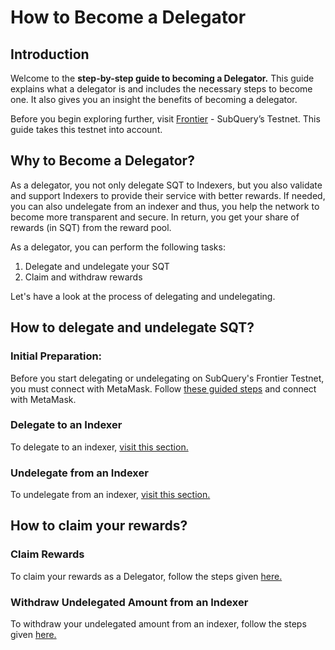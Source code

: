 # How to Become a Delegator

## Introduction 

Welcome to the **step-by-step guide to becoming a Delegator.** This guide explains what a delegator is and includes the necessary steps to become one. It also gives you an insight the benefits of becoming a delegator. 

Before you begin exploring further, visit [Frontier](https://frontier.subquery.network/explorer) - SubQuery’s Testnet. This guide takes this testnet into account.  
 

## Why to Become a Delegator?

As a delegator, you not only delegate SQT to Indexers, but you also validate and support Indexers to provide their service with better rewards. If needed, you can also undelegate from an indexer and thus, you help the network to become more transparent and secure. In return, you get your share of rewards (in SQT) from the reward pool.

As a delegator, you can perform the following tasks: 

1. Delegate and undelegate your SQT
2. Claim and withdraw rewards

Let's have a look at the process of delegating and undelegating. 

## How to delegate and undelegate SQT?

### Initial Preparation: 

Before you start delegating or undelegating on SubQuery's Frontier Testnet, you must connect with MetaMask. Follow [these guided steps](../metamask/connect-metamask.md) and connect with MetaMask. 


### Delegate to an Indexer

To delegate to an indexer, [visit this section.](../season3-challenges/season3.md#_2-delegate-to-an-indexer)

### Undelegate from an Indexer

To undelegate from an indexer, [visit this section.](../season3-challenges/season3.md#_3-undelegate-from-an-indexer)

## How to claim your rewards?

### Claim Rewards

To claim your rewards as a Delegator, follow the steps given [here.](../season3-challenges/season3.md#_1-claim-rewards) 

### Withdraw Undelegated Amount from an Indexer

To withdraw your undelegated amount from an indexer, follow the steps given [here.](../season3-challenges/season3.md#_4-withdraw-undelegated-amount-from-an-indexer) 
